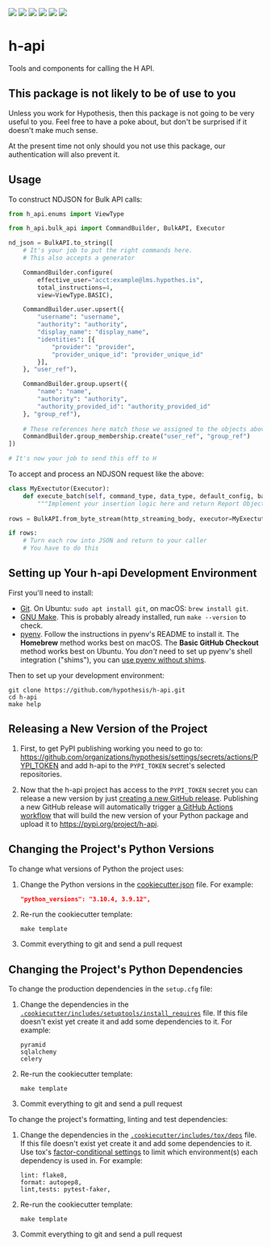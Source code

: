 <a href="https://github.com/hypothesis/h-api/actions/workflows/ci.yml?query=branch%3Amain"><img src="https://img.shields.io/github/workflow/status/hypothesis/h-api/CI/main"></a>
<a href="https://pypi.org/project/h-api"><img src="https://img.shields.io/pypi/v/h-api"></a>
<a><img src="https://img.shields.io/badge/python-3.9 | 3.8-success"></a>
<a href="https://github.com/hypothesis/h-api/blob/main/LICENSE"><img src="https://img.shields.io/badge/license-BSD--2--Clause-success"></a>
<a href="https://github.com/hypothesis/cookiecutters/tree/main/pypackage"><img src="https://img.shields.io/badge/cookiecutter-pypackage-success"></a>
<a href="https://black.readthedocs.io/en/stable/"><img src="https://img.shields.io/badge/code%20style-black-000000"></a>

# h-api

Tools and components for calling the H API.

This package is not likely to be of use to you
----------------------------------------------

Unless you work for Hypothesis, then this package is not going to be very
useful to you. Feel free to have a poke about, but don't be surprised if it
doesn't make much sense.

At the present time not only should you not use this package, our 
authentication will also prevent it.

Usage
-----

To construct NDJSON for Bulk API calls:

```python
from h_api.enums import ViewType

from h_api.bulk_api import CommandBuilder, BulkAPI, Executor

nd_json = BulkAPI.to_string([
    # It's your job to put the right commands here. 
    # This also accepts a generator

    CommandBuilder.configure(
        effective_user="acct:example@lms.hypothes.is", 
        total_instructions=4, 
        view=ViewType.BASIC),

    CommandBuilder.user.upsert({
        "username": "username",
        "authority": "authority",
        "display_name": "display_name",
        "identities": [{
            "provider": "provider",
            "provider_unique_id": "provider_unique_id"
        }],
    }, "user_ref"),

    CommandBuilder.group.upsert({
        "name": "name",
        "authority": "authority",
        "authority_provided_id": "authority_provided_id"
    }, "group_ref"),
    
    # These references here match those we assigned to the objects above
    CommandBuilder.group_membership.create("user_ref", "group_ref")
])

# It's now your job to send this off to H
```

To accept and process an NDJSON request like the above:
```python
class MyExectutor(Executor):
    def execute_batch(self, command_type, data_type, default_config, batch):
        """Implement your insertion logic here and return Report Objects"""
        
rows = BulkAPI.from_byte_stream(http_streaming_body, executor=MyExectutor())

if rows:
    # Turn each row into JSON and return to your caller
    # You have to do this
```

## Setting up Your h-api Development Environment

First you'll need to install:

* [Git](https://git-scm.com/).
  On Ubuntu: `sudo apt install git`, on macOS: `brew install git`.
* [GNU Make](https://www.gnu.org/software/make/).
  This is probably already installed, run `make --version` to check.
* [pyenv](https://github.com/pyenv/pyenv).
  Follow the instructions in pyenv's README to install it.
  The **Homebrew** method works best on macOS.
  The **Basic GitHub Checkout** method works best on Ubuntu.
  You _don't_ need to set up pyenv's shell integration ("shims"), you can
  [use pyenv without shims](https://github.com/pyenv/pyenv#using-pyenv-without-shims).

Then to set up your development environment:

```terminal
git clone https://github.com/hypothesis/h-api.git
cd h-api
make help
```

## Releasing a New Version of the Project

1. First, to get PyPI publishing working you need to go to:
   <https://github.com/organizations/hypothesis/settings/secrets/actions/PYPI_TOKEN>
   and add h-api to the `PYPI_TOKEN` secret's selected
   repositories.

2. Now that the h-api project has access to the `PYPI_TOKEN` secret
   you can release a new version by just [creating a new GitHub release](https://docs.github.com/en/repositories/releasing-projects-on-github/managing-releases-in-a-repository).
   Publishing a new GitHub release will automatically trigger
   [a GitHub Actions workflow](.github/workflows/pypi.yml)
   that will build the new version of your Python package and upload it to
   <https://pypi.org/project/h-api>.

## Changing the Project's Python Versions

To change what versions of Python the project uses:

1. Change the Python versions in the
   [cookiecutter.json](.cookiecutter/cookiecutter.json) file. For example:

   ```json
   "python_versions": "3.10.4, 3.9.12",
   ```

2. Re-run the cookiecutter template:

   ```terminal
   make template
   ```

3. Commit everything to git and send a pull request

## Changing the Project's Python Dependencies

To change the production dependencies in the `setup.cfg` file:

1. Change the dependencies in the [`.cookiecutter/includes/setuptools/install_requires`](.cookiecutter/includes/setuptools/install_requires) file.
   If this file doesn't exist yet create it and add some dependencies to it.
   For example:

   ```
   pyramid
   sqlalchemy
   celery
   ```

2. Re-run the cookiecutter template:

   ```terminal
   make template
   ```

3. Commit everything to git and send a pull request

To change the project's formatting, linting and test dependencies:

1. Change the dependencies in the [`.cookiecutter/includes/tox/deps`](.cookiecutter/includes/tox/deps) file.
   If this file doesn't exist yet create it and add some dependencies to it.
   Use tox's [factor-conditional settings](https://tox.wiki/en/latest/config.html#factors-and-factor-conditional-settings)
   to limit which environment(s) each dependency is used in.
   For example:

   ```
   lint: flake8,
   format: autopep8,
   lint,tests: pytest-faker,
   ```

2. Re-run the cookiecutter template:

   ```terminal
   make template
   ```

3. Commit everything to git and send a pull request
